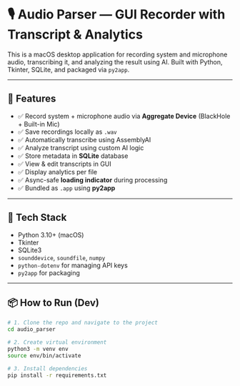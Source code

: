 # 🎙️ Audio Parser — GUI Recorder with Transcript & Analytics

This is a macOS desktop application for recording system and microphone audio, transcribing it, and analyzing the result using AI. Built with Python, Tkinter, SQLite, and packaged via `py2app`.

---

## 🚀 Features

- ✅ Record system + microphone audio via **Aggregate Device** (BlackHole + Built-in Mic)
- ✅ Save recordings locally as `.wav`
- ✅ Automatically transcribe using AssemblyAI
- ✅ Analyze transcript using custom AI logic
- ✅ Store metadata in **SQLite** database
- ✅ View & edit transcripts in GUI
- ✅ Display analytics per file
- ✅ Async-safe **loading indicator** during processing
- ✅ Bundled as `.app` using **py2app**

---

## 🧰 Tech Stack

- Python 3.10+ (macOS)
- Tkinter
- SQLite3
- `sounddevice`, `soundfile`, `numpy`
- `python-dotenv` for managing API keys
- `py2app` for packaging

---

## 📦 How to Run (Dev)

```bash
# 1. Clone the repo and navigate to the project
cd audio_parser

# 2. Create virtual environment
python3 -m venv env
source env/bin/activate

# 3. Install dependencies
pip install -r requirements.txt